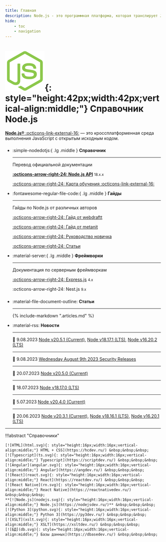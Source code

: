 ```yaml
---
title: Главная
description: Node.js - это программная платформа, которая транслирует JavaScript в машинный код, исполняемый на стороне сервера
hide:
    - toc
    - navigation
---
```


# ![Node.js](nodejs.svg){: style="height:42px;width:42px;vertical-align:middle;"} Справочник Node.js

[**Node.js®** :octicons-link-external-16:](https://nodejs.org/ru) — это кроссплатформенная среда выполнения JavaScript с открытым исходным кодом.

<div class="grid cards" style="margin-top: 1.6em" markdown>

-   :simple-nodedotjs:{ .lg .middle } **Справочник**

    ***

    Перевод официальной документации

    **[:octicons-arrow-right-24: Node.js API](api/index.md)** <small>18.x.x</small>

    [:octicons-arrow-right-24: Карта обучения :octicons-link-external-16:](https://devmaps.ru/nodejs-2020)

-   :fontawesome-regular-file-code:{ .lg .middle } **Гайды**

    ***

    Гайды по Node.js от различных авторов

    [:octicons-arrow-right-24: Гайд от webdraftt](guides/webdraftt/index.md)

    [:octicons-arrow-right-24: Гайд от metanit](guides/metanit/index.md)

    [:octicons-arrow-right-24: Руководство новичка](guides/freecodecamp.md)

    [:octicons-arrow-right-24: Статьи](guides/index.md#articles)

-   :material-server:{ .lg .middle } **Фреймворки**

    ***

    Документация по серверным фреймворкам

    [:octicons-arrow-right-24: Express.js](expressjs4/index.md) <small>4.x</small>

    :octicons-arrow-right-24: Nest.js <small>9.x</small>

</div>

<div class="grid cards" style="margin-top: 1.6em" markdown>

-   :material-file-document-outline: **Статьи**

    ***

    {% include-markdown ".articles.md" %}

-   :material-rss: **Новости**

    ***

    :date: 9.08.2023 [Node v20.5.1 (Current)](https://nodejs.org/en/blog/release/v20.5.1), [Node v18.17.1 (LTS)](https://nodejs.org/en/blog/release/v18.17.1), [Node v16.20.2 (LTS)](https://nodejs.org/en/blog/release/v16.20.2)

    ***

    :date: 9.08.2023 [Wednesday August 9th 2023 Security Releases](https://nodejs.org/en/blog/vulnerability/august-2023-security-releases)

    ***

    :date: 20.07.2023 [Node v20.5.0 (Current)](https://nodejs.org/en/blog/release/v20.5.0)

    ***

    :date: 18.07.2023 [Node v18.17.0 (LTS)](https://nodejs.org/en/blog/release/v18.17.0)

    ***

    :date: 5.07.2023 [Node v20.4.0 (Current)](https://nodejs.org/en/blog/release/v20.4.0)

    ***

    :date: 20.06.2023 [Node v20.3.1 (Current)](https://nodejs.org/en/blog/release/v20.3.1), [Node v18.16.1 (LTS)](https://nodejs.org/en/blog/release/v18.16.1), [Node v16.20.1 (LTS)](https://nodejs.org/en/blog/release/v16.20.1)

</div>

---

!!!abstract "Справочники"

    [![HTML](html.svg){: style="height:16px;width:16px;vertical-align:middle;"} HTML + CSS](https://hcdev.ru/) &nbsp;&nbsp;&nbsp;
    [![Typescript](ts.svg){: style="height:16px;width:16px;vertical-align:middle;"} Typescript](https://scriptdev.ru/) &nbsp;&nbsp;&nbsp;
    [![Angular](angular.svg){: style="height:16px;width:16px;vertical-align:middle;"} Angular](https://angdev.ru/) &nbsp;&nbsp;&nbsp;
    [![React](react.svg){: style="height:16px;width:16px;vertical-align:middle;"} React](https://reactdev.ru/) &nbsp;&nbsp;&nbsp;
    [![React Native](rn.svg){: style="height:16px;width:16px;vertical-align:middle;"} React Native](https://reactnativedev.ru/) &nbsp;&nbsp;&nbsp;
    **[![Node.js](nodejs.svg){: style="height:16px;width:16px;vertical-align:middle;"} Node.js](https://nodejsdev.ru/)** &nbsp;&nbsp;&nbsp;
    [![Python 3](python.svg){: style="height:16px;width:16px;vertical-align:middle;"} Python 3](https://py3dev.ru/) &nbsp;&nbsp;&nbsp;
    [![XSLT](xslt.svg){: style="height:16px;width:16px;vertical-align:middle;"} XSLT](https://xsltdev.ru/) &nbsp;&nbsp;&nbsp;
    [![БД](db.svg){: style="height:16px;width:16px;vertical-align:middle;"} Базы данных](https://dbasedev.ru/) &nbsp;&nbsp;&nbsp;
